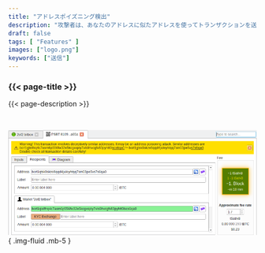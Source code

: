 ```yaml
---
title: "アドレスポイズニング検出"
description: "攻撃者は、あなたのアドレスに似たアドレスを使ってトランザクションを送ることがあります。Bitcoin Safe はそのような場合に警告を表示します。"
draft: false
tags: [ "Features" ]
images: ["logo.png"]
keywords: ["送信"]
---
```


### {{< page-title >}} 
{{< page-description >}} 

<br>



![](logo.png)
{ .img-fluid .mb-5 }